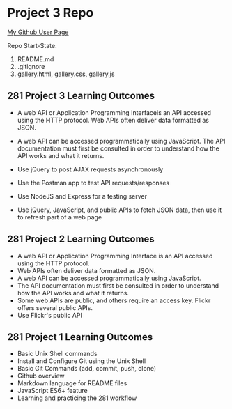 # Project 3 Repo

[My Github User Page](https://afg35.github.io/)

Repo Start-State:

1. README.md
2. .gitignore
3. gallery.html, gallery.css, gallery.js

## 281 Project 3 Learning Outcomes
- A web API or Application Programming Interfaceis an API accessed using the HTTP protocol. Web APIs often deliver data formatted as JSON.

- A web API can be accessed programmatically using JavaScript. The API documentation must first be consulted in order to understand how the API works and what it returns.

- Use jQuery to post AJAX requests asynchronously

- Use the Postman app to test API requests/responses

- Use NodeJS and Express for a testing server

- Use jQuery, JavaScript, and public APIs to fetch JSON data, then use it to refresh part of a web page

## 281 Project 2 Learning Outcomes

- A web API or Application Programming Interface is an API accessed using the HTTP protocol. <br>
- Web APIs often deliver data formatted as JSON. <br>
- A web API can be accessed programmatically using JavaScript. <br>
- The API documentation must first be consulted in order to
understand how the API works and what it returns.<br>
- Some web APIs are public, and others require an access key.
Flickr offers several public APIs.<br>
- Use Flickr's public API

## 281 Project 1 Learning Outcomes
- Basic Unix Shell commands <br>
- Install and Configure Git using the Unix Shell <br>
- Basic Git Commands (add, commit, push, clone) <br>
- Github overview <br>
- Markdown language for README files <br>
- JavaScript ES6+ feature <br>
- Learning and practicing the 281 workflow

